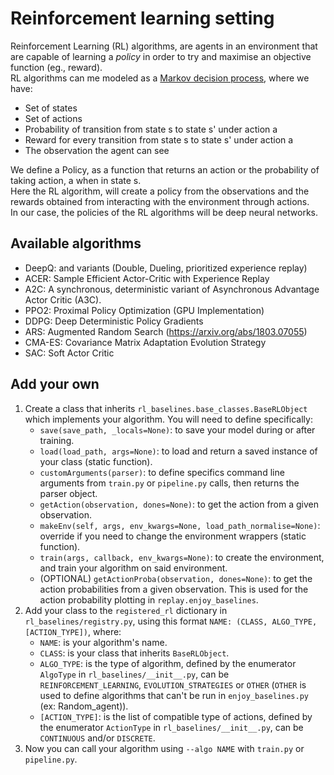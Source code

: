 # Reinforcement learning setting

Reinforcement Learning (RL) algorithms, are agents in an environment that are capable of learning a _policy_ in order to try and maximise an objective function (eg., reward).  
RL algorithms can me modeled as a [Markov decision process](https://en.wikipedia.org/wiki/Markov_decision_process), where we have:

- Set of states
- Set of actions
- Probability of transition from state s to state s' under action a
- Reward for every transition from state s to state s' under action a
- The observation the agent can see

We define a Policy, as a function that returns an action or the probability of taking action, a when in state s.  
Here the RL algorithm, will create a policy from the observations and the rewards obtained from interacting with the environment through actions.  
In our case, the policies of the RL algorithms will be deep neural networks.


## Available algorithms
- DeepQ: and variants (Double, Dueling, prioritized experience replay)
- ACER: Sample Efficient Actor-Critic with Experience Replay
- A2C: A synchronous, deterministic variant of Asynchronous Advantage Actor Critic (A3C).
- PPO2: Proximal Policy Optimization (GPU Implementation)
- DDPG: Deep Deterministic Policy Gradients
- ARS: Augmented Random Search (https://arxiv.org/abs/1803.07055)
- CMA-ES: Covariance Matrix Adaptation Evolution Strategy
- SAC: Soft Actor Critic

## Add your own
1. Create a class that inherits ```rl_baselines.base_classes.BaseRLObject``` which implements your algorithm.
You will need to define specifically:
    * ```save(save_path, _locals=None)```: to save your model during or after training.
    * ```load(load_path, args=None)```: to load and return a saved instance of your class (static function).
    * ```customArguments(parser)```: to define specifics command line arguments from ```train.py``` or ```pipeline.py``` calls, then returns the parser object.
    * ```getAction(observation, dones=None)```: to get the action from a given observation.
    * ```makeEnv(self, args, env_kwargs=None, load_path_normalise=None)```: override if you need to change
    the environment wrappers (static function).
    * ```train(args, callback, env_kwargs=None)```: to create the environment, and train your algorithm on said environment.
    * (OPTIONAL) ```getActionProba(observation, dones=None)```: to get the action probabilities from a given observation. This is used for the action probability plotting in ```replay.enjoy_baselines```.
2. Add your class to the ```registered_rl``` dictionary in ```rl_baselines/registry.py```,
using this format ```NAME: (CLASS, ALGO_TYPE, [ACTION_TYPE])```, where:
    * ```NAME```: is your algorithm's name.
    * ```CLASS```: is your class that inherits ```BaseRLObject```.
    * ```ALGO_TYPE```: is the type of algorithm, defined by the enumerator ```AlgoType``` in ```rl_baselines/__init__.py```,
    can be ```REINFORCEMENT_LEARNING```, ```EVOLUTION_STRATEGIES``` or ```OTHER```
    (```OTHER``` is used to define algorithms that can't be run in ```enjoy_baselines.py``` (ex: Random_agent)).
    * ```[ACTION_TYPE]```: is the list of compatible type of actions, defined by the enumerator ```ActionType```
    in ```rl_baselines/__init__.py```, can be ```CONTINUOUS``` and/or ```DISCRETE```.
3. Now you can call your algorithm using ```--algo NAME``` with ```train.py``` or ```pipeline.py```.
